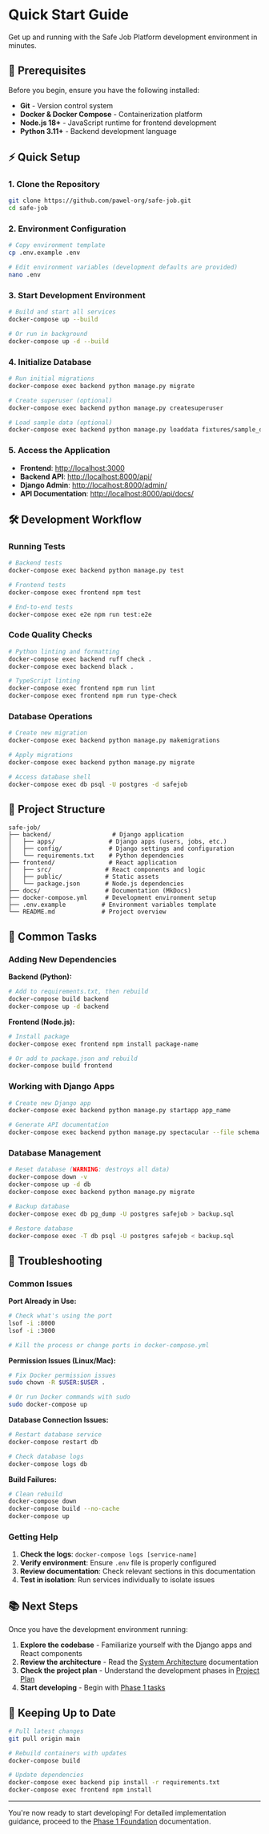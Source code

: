 # Quick Start Guide

Get up and running with the Safe Job Platform development environment in minutes.

## 🚀 Prerequisites

Before you begin, ensure you have the following installed:

- **Git** - Version control system
- **Docker & Docker Compose** - Containerization platform
- **Node.js 18+** - JavaScript runtime for frontend development
- **Python 3.11+** - Backend development language

## ⚡ Quick Setup

### 1. Clone the Repository

```bash
git clone https://github.com/pawel-org/safe-job.git
cd safe-job
```

### 2. Environment Configuration

```bash
# Copy environment template
cp .env.example .env

# Edit environment variables (development defaults are provided)
nano .env
```

### 3. Start Development Environment

```bash
# Build and start all services
docker-compose up --build

# Or run in background
docker-compose up -d --build
```

### 4. Initialize Database

```bash
# Run initial migrations
docker-compose exec backend python manage.py migrate

# Create superuser (optional)
docker-compose exec backend python manage.py createsuperuser

# Load sample data (optional)
docker-compose exec backend python manage.py loaddata fixtures/sample_data.json
```

### 5. Access the Application

- **Frontend**: [http://localhost:3000](http://localhost:3000)
- **Backend API**: [http://localhost:8000/api/](http://localhost:8000/api/)
- **Django Admin**: [http://localhost:8000/admin/](http://localhost:8000/admin/)
- **API Documentation**: [http://localhost:8000/api/docs/](http://localhost:8000/api/docs/)

## 🛠️ Development Workflow

### Running Tests

```bash
# Backend tests
docker-compose exec backend python manage.py test

# Frontend tests  
docker-compose exec frontend npm test

# End-to-end tests
docker-compose exec e2e npm run test:e2e
```

### Code Quality Checks

```bash
# Python linting and formatting
docker-compose exec backend ruff check .
docker-compose exec backend black .

# TypeScript linting
docker-compose exec frontend npm run lint
docker-compose exec frontend npm run type-check
```

### Database Operations

```bash
# Create new migration
docker-compose exec backend python manage.py makemigrations

# Apply migrations
docker-compose exec backend python manage.py migrate

# Access database shell
docker-compose exec db psql -U postgres -d safejob
```

## 📁 Project Structure

```
safe-job/
├── backend/                 # Django application
│   ├── apps/               # Django apps (users, jobs, etc.)
│   ├── config/             # Django settings and configuration
│   └── requirements.txt    # Python dependencies
├── frontend/               # React application
│   ├── src/               # React components and logic
│   ├── public/            # Static assets
│   └── package.json       # Node.js dependencies
├── docs/                  # Documentation (MkDocs)
├── docker-compose.yml     # Development environment setup
├── .env.example          # Environment variables template
└── README.md             # Project overview
```

## 🔧 Common Tasks

### Adding New Dependencies

**Backend (Python):**
```bash
# Add to requirements.txt, then rebuild
docker-compose build backend
docker-compose up -d backend
```

**Frontend (Node.js):**
```bash
# Install package
docker-compose exec frontend npm install package-name

# Or add to package.json and rebuild
docker-compose build frontend
```

### Working with Django Apps

```bash
# Create new Django app
docker-compose exec backend python manage.py startapp app_name

# Generate API documentation
docker-compose exec backend python manage.py spectacular --file schema.yml
```

### Database Management

```bash
# Reset database (WARNING: destroys all data)
docker-compose down -v
docker-compose up -d db
docker-compose exec backend python manage.py migrate

# Backup database
docker-compose exec db pg_dump -U postgres safejob > backup.sql

# Restore database
docker-compose exec -T db psql -U postgres safejob < backup.sql
```

## 🚨 Troubleshooting

### Common Issues

**Port Already in Use:**
```bash
# Check what's using the port
lsof -i :8000
lsof -i :3000

# Kill the process or change ports in docker-compose.yml
```

**Permission Issues (Linux/Mac):**
```bash
# Fix Docker permission issues
sudo chown -R $USER:$USER .

# Or run Docker commands with sudo
sudo docker-compose up
```

**Database Connection Issues:**
```bash
# Restart database service
docker-compose restart db

# Check database logs
docker-compose logs db
```

**Build Failures:**
```bash
# Clean rebuild
docker-compose down
docker-compose build --no-cache
docker-compose up
```

### Getting Help

1. **Check the logs**: `docker-compose logs [service-name]`
2. **Verify environment**: Ensure `.env` file is properly configured
3. **Review documentation**: Check relevant sections in this documentation
4. **Test in isolation**: Run services individually to isolate issues

## 📚 Next Steps

Once you have the development environment running:

1. **Explore the codebase** - Familiarize yourself with the Django apps and React components
2. **Review the architecture** - Read the [System Architecture](../architecture/architecture.md) documentation
3. **Check the project plan** - Understand the development phases in [Project Plan](../plan.md)
4. **Start developing** - Begin with [Phase 1 tasks](../phases/phase-1-foundation.md)

## 🔄 Keeping Up to Date

```bash
# Pull latest changes
git pull origin main

# Rebuild containers with updates
docker-compose build

# Update dependencies
docker-compose exec backend pip install -r requirements.txt
docker-compose exec frontend npm install
```

---

You're now ready to start developing! For detailed implementation guidance, proceed to the [Phase 1 Foundation](../phases/phase-1-foundation.md) documentation.